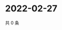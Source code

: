 # 2022-02-27

共 0 条

<!-- BEGIN WEIBO -->
<!-- 最后更新时间 Sun Feb 27 2022 12:11:45 GMT+0800 (China Standard Time) -->

<!-- END WEIBO -->
